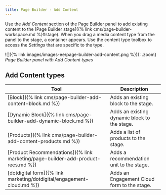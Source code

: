 ```yaml
---
title: Page Builder - Add Content
---
```


Use the _Add Content_ section of the Page Builder panel to add existing content to the [Page Builder stage]({% link cms/page-builder-workspace.md %}#stage). When you drag a media content type from the panel to the stage, a container appears. Use the content type toolbox to access the _Settings_ that are specific to the type.

![]({% link images/images-ee/page-builder-add-content.png %}){: .zoom}
_Page Builder panel with Add Content types_

## Add Content types

| Tool                                                             | Description                                  |
| ---------------------------------------------------------------- | -------------------------------------------- |
| [Block]({% link cms/page-builder-add-content-block.md %})        | Adds an existing block to the stage.         |
| [Dynamic Block]({% link cms/page-builder-add-dynamic-block.md %}) | Adds an existing dynamic block to the stage. |
| [Products]({% link cms/page-builder-add-content-products.md %})   | Adds a list of products to the stage.        |
| <span class="ee-only">[Product Recommendations]({% link marketing/page-builder-add-product-recs.md %})</span> | Adds a recommendation unit to the stage. |
| [dotdigital form]({% link marketing/dotdigital/engagement-cloud.md %}) | Adds an Engagement Cloud form to the stage. |
